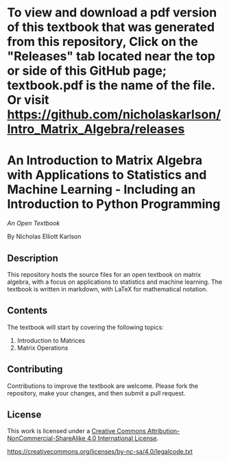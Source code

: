# To view and download a pdf version of this textbook that was generated from this repository, Click on the "Releases" tab located near the top or side of this GitHub page; textbook.pdf is the name of the file. Or visit https://github.com/nicholaskarlson/Intro_Matrix_Algebra/releases

# An Introduction to Matrix Algebra with Applications to Statistics and Machine Learning - Including an Introduction to Python Programming

_An Open Textbook_

By Nicholas Elliott Karlson

## Description

This repository hosts the source files for an open textbook on matrix algebra, with a focus on applications to statistics and machine learning. The textbook is written in markdown, with LaTeX for mathematical notation.

## Contents

The textbook will start by covering the following topics:

1. Introduction to Matrices
2. Matrix Operations

## Contributing

Contributions to improve the textbook are welcome. Please fork the repository, make your changes, and then submit a pull request.

## License

This work is licensed under a [Creative Commons Attribution-NonCommercial-ShareAlike 4.0 International License](https://creativecommons.org/licenses/by-nc-sa/4.0/).

https://creativecommons.org/licenses/by-nc-sa/4.0/legalcode.txt
